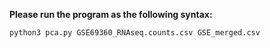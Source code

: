 **Please run the program as the following syntax:** <br />

```
python3 pca.py GSE69360_RNAseq.counts.csv GSE_merged.csv
```
